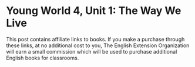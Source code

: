 # Young World 4, Unit 1: The Way We Live

This post contains affiliate links to books. If you make a purchase through these links, at no additional cost to you, The English Extension Organization will earn a small commission which will be used to purchase additional English books for classrooms.




<!--stackedit_data:
eyJoaXN0b3J5IjpbLTEzNzEyMzkyNDJdfQ==
-->